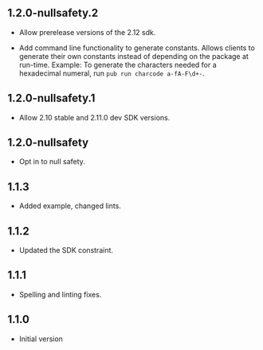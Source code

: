 ## 1.2.0-nullsafety.2

* Allow prerelease versions of the 2.12 sdk.
- Add command line functionality to generate constants.
  Allows clients to generate their own constants instead of
  depending on the package at run-time.
  Example: To generate the characters needed
  for a hexadecimal numeral, run `pub run charcode a-fA-F\d+-`.

## 1.2.0-nullsafety.1

- Allow 2.10 stable and 2.11.0 dev SDK versions.

## 1.2.0-nullsafety

- Opt in to null safety.

## 1.1.3

- Added example, changed lints.

## 1.1.2

- Updated the SDK constraint.

## 1.1.1

- Spelling and linting fixes.

## 1.1.0

- Initial version
